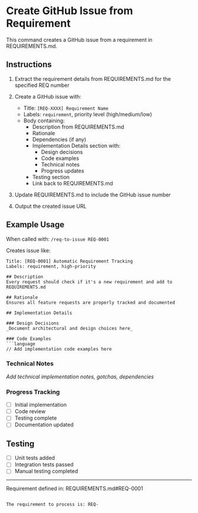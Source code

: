 # Create GitHub Issue from Requirement

This command creates a GitHub issue from a requirement in REQUIREMENTS.md.

## Instructions

1. Extract the requirement details from REQUIREMENTS.md for the specified REQ number
2. Create a GitHub issue with:
   - Title: `[REQ-XXXX] Requirement Name`
   - Labels: `requirement`, priority level (high/medium/low)
   - Body containing:
     - Description from REQUIREMENTS.md
     - Rationale
     - Dependencies (if any)
     - Implementation Details section with:
       - Design decisions
       - Code examples
       - Technical notes
       - Progress updates
     - Testing section
     - Link back to REQUIREMENTS.md

3. Update REQUIREMENTS.md to include the GitHub issue number
4. Output the created issue URL

## Example Usage

When called with: `/req-to-issue REQ-0001`

Creates issue like:
```
Title: [REQ-0001] Automatic Requirement Tracking
Labels: requirement, high-priority

## Description
Every request should check if it's a new requirement and add to REQUIREMENTS.md

## Rationale
Ensures all feature requests are properly tracked and documented

## Implementation Details

### Design Decisions
_Document architectural and design choices here_

### Code Examples
```language
// Add implementation code examples here
```

### Technical Notes
_Add technical implementation notes, gotchas, dependencies_

### Progress Tracking
- [ ] Initial implementation
- [ ] Code review
- [ ] Testing complete
- [ ] Documentation updated

## Testing
- [ ] Unit tests added
- [ ] Integration tests passed
- [ ] Manual testing completed

---
Requirement defined in: REQUIREMENTS.md#REQ-0001
```

The requirement to process is: REQ-